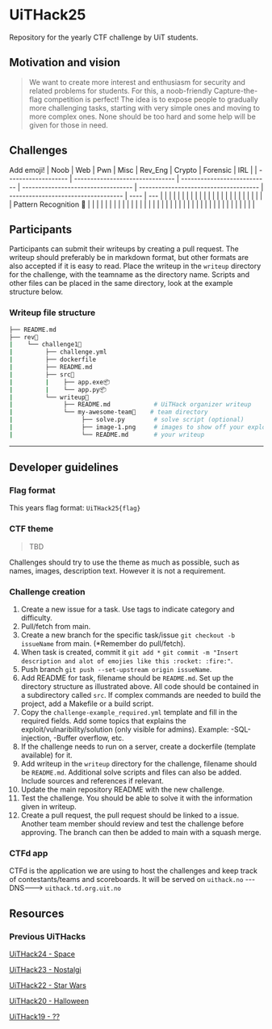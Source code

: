# UiTHack25

Repository for the yearly CTF challenge by UiT students.

## Motivation and vision

> We want to create more interest and enthusiasm for security and related problems for students.
For this, a noob-friendly Capture-the-flag competition is perfect!
The idea is to expose people to gradually more challenging tasks, starting with very simple ones and moving to more complex ones.
None should be too hard and some help will be given for those in need.

## Challenges

Add emoji!
| Noob | Web | Pwn | Misc | Rev_Eng | Crypto | Forensic | IRL |
| ------------------- | ------------------------------- | --------------------------- | ---------------------------------- | ------------------------------------- | ----------------------------------- | ---- | --- |
|  |  |  |  |  |  |  |  |
|  |  |  |  |  |  |  |  |
|  |  |  |  |  | Pattern Recognition 📯 |  |  |
|  |  |  |  |  |  |  |  |
|  |  |  |  |  |  |  |  |
|  |  |  |  |  |  |  |  |
|  |  |  |  |  |  |  |  |

## Participants

Participants can submit their writeups by creating a pull request.
The writeup should preferably be in markdown format, but other formats are also accepted if it is easy to read.
Place the writeup in the `writeup` directory for the challenge, with the teamname as the directory name.
Scripts and other files can be placed in the same directory, look at the example structure below.

### Writeup file structure

```sh
├── README.md
├── rev📂
|    └── challenge1📂
|         ├── challenge.yml
|         ├── dockerfile
|         ├── README.md
|         ├── src📂
|         |    ├── app.exe📦
|         |    └── app.py📦
|         └── writeup📂
|              ├── README.md            # UiTHack organizer writeup
|              └── my-awesome-team📂    # team directory
|                   ├── solve.py        # solve script (optional)
|                   ├── image-1.png     # images to show off your exploits (optional)
|                   └── README.md       # your writeup
```

---

## Developer guidelines

### Flag format

This years flag format: `UiTHack25{flag}`

### CTF theme

> TBD

Challenges should try to use the theme as much as possible, such as names, images, description text.
However it is not a requirement.

### Challenge creation

1. Create a new issue for a task. Use tags to indicate category and difficulty.
2. Pull/fetch from main.
3. Create a new branch for the specific task/issue `git checkout -b issueName` from main.
(\*Remember do pull/fetch).
4. When task is created, commit it `git add *` `git commit -m "Insert description and alot of emojies like this :rocket: :fire:"`.
5. Push branch `git push --set-upstream origin issueName`.
6. Add README for task, filename should be `README.md`.
Set up the directory structure as illustrated above.
All code should be contained in a subdirectory called `src`.
If complex commands are needed to build the project, add a Makefile or a build script.
7. Copy the `challenge-example_required.yml` template and fill in the required fields.
Add some topics that explains the exploit/vulnaribility/solution (only visible for admins).
Example: -SQL-injection, -Buffer overflow, etc.
8. If the challenge needs to run on a server, create a dockerfile (template available) for it.
9. Add writeup in the `writeup` directory for the challenge, filename should be `README.md`.
Additional solve scripts and files can also be added.
Include sources and references if relevant.
10. Update the main repository README with the new challenge.
11. Test the challenge. You should be able to solve it with the information given in writeup.
12. Create a pull request, the pull request should be linked to a issue.
Another team member should review and test the challenge before approving.
The branch can then be added to main with a squash merge.

### CTFd app

CTFd is the application we are using to host the challenges and keep track of contestants/teams and scoreboards.
It will be served on `uithack.no` ---DNS---> `uithack.td.org.uit.no`

## Resources

### Previous UiTHacks

[UiTHack24 - Space](https://github.com/Loevland/UiTHack24)

[UiTHack23 - Nostalgi](https://github.com/td-org-uit-no/UiTHack23)

[UiTHack22 - Star Wars](https://github.com/td-org-uit-no/UiTHack22)

[UiTHack20 - Halloween](https://github.com/td-org-uit-no/UiTHack20)

[UiTHack19 - ??](https://github.com/td-org-uit-no/UiTHack19)
